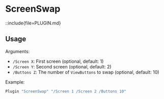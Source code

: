 # ScreenSwap

::include{file=PLUGIN.md}


## Usage

Arguments:

- `/Screen X`: First screen (optional, default: 1)
- `/Screen Y`: Second screen (optional, default: 2)
- `/Buttons Z`: The number of `ViewButtons` to swap (optional, default: 10)

Example:

```lua
Plugin "ScreenSwap" "/Screen 1 /Screen 2 /Buttons 10"
```
